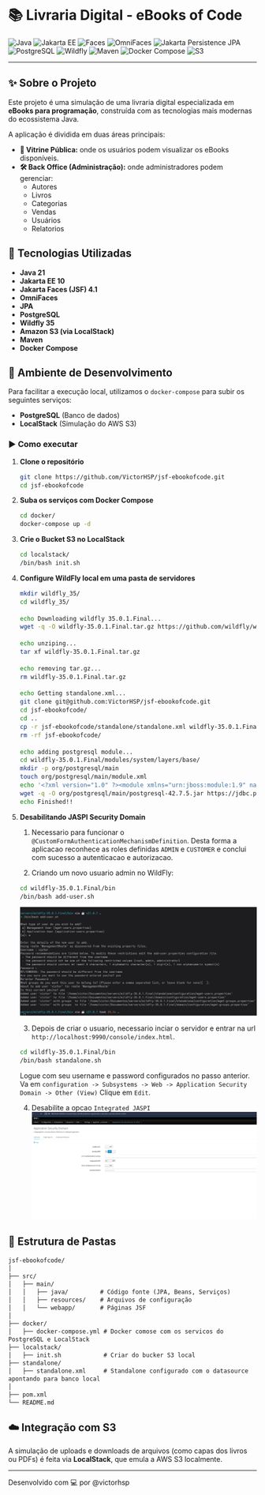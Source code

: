 # 📚 Livraria Digital - eBooks of Code

![Java](https://img.shields.io/badge/Java-21-007396?logo=java)
![Jakarta EE](https://img.shields.io/badge/JakartaEE-10-orange?logo=jakartaee)
![Faces](https://img.shields.io/badge/Faces-4.1-blue)
![OmniFaces](https://img.shields.io/badge/OmniFaces-4.6.2-blueviolet)
![Jakarta Persistence JPA](https://img.shields.io/badge/JPA-3.1-lightgrey)
![PostgreSQL](https://img.shields.io/badge/PostgreSQL-17-blue?logo=postgresql)
![Wildfly](https://img.shields.io/badge/Wildfly-35-darkblue?logo=wildfly)
![Maven](https://img.shields.io/badge/Maven-Build+Tool-C71A36?logo=apachemaven)
![Docker Compose](https://img.shields.io/badge/Docker-darkblue?logo=docker)
![S3](https://img.shields.io/badge/AWS%20S3-LocalStack-orange?logo=amazonaws)

---

## ✨ Sobre o Projeto

Este projeto é uma simulação de uma livraria digital especializada em **eBooks para programação**, construída com as tecnologias mais modernas do ecossistema Java.

A aplicação é dividida em duas áreas principais:

- **🏬 Vitrine Pública:** onde os usuários podem visualizar os eBooks disponíveis.
- **🛠 Back Office (Administração):** onde administradores podem gerenciar:
    - Autores
    - Livros
    - Categorias
    - Vendas
    - Usuários
    - Relatorios

## 🔧 Tecnologias Utilizadas

- **Java 21**
- **Jakarta EE 10**
- **Jakarta Faces (JSF) 4.1**
- **OmniFaces**
- **JPA**
- **PostgreSQL**
- **Wildfly 35**
- **Amazon S3 (via LocalStack)**
- **Maven**
- **Docker Compose**

## 🐳 Ambiente de Desenvolvimento

Para facilitar a execução local, utilizamos o `docker-compose` para subir os seguintes serviços:

- **PostgreSQL** (Banco de dados)
- **LocalStack** (Simulação do AWS S3)

### ▶️ Como executar

1. **Clone o repositório**
   ```bash
   git clone https://github.com/VictorHSP/jsf-ebookofcode.git
   cd jsf-ebookofcode
   ```
2. **Suba os serviços com Docker Compose**
   ```bash
   cd docker/
   docker-compose up -d
   ```

3. **Crie o Bucket S3 no LocalStack**
   ```bash
   cd localstack/
   /bin/bash init.sh
   ```

4. **Configure WildFly local em uma pasta de servidores**
   ```bash
   mkdir wildfly_35/
   cd wildfly_35/
   
   echo Downloading wildfly 35.0.1.Final...
   wget -q -O wildfly-35.0.1.Final.tar.gz https://github.com/wildfly/wildfly/releases/download/35.0.1.Final/wildfly-35.0.1.Final.tar.gz
   
   echo unziping...
   tar xf wildfly-35.0.1.Final.tar.gz
   
   echo removing tar.gz...
   rm wildfly-35.0.1.Final.tar.gz
   
   echo Getting standalone.xml...
   git clone git@github.com:VictorHSP/jsf-ebookofcode.git
   cd jsf-ebookofcode/
   cd ..
   cp -r jsf-ebookofcode/standalone/standalone.xml wildfly-35.0.1.Final/standalone/configuration
   rm -rf jsf-ebookofcode/
   
   echo adding postgresql module...
   cd wildfly-35.0.1.Final/modules/system/layers/base/
   mkdir -p org/postgresql/main
   touch org/postgresql/main/module.xml
   echo '<?xml version="1.0" ?><module xmlns="urn:jboss:module:1.9" name="org.postgresql"><resources><resource-root path="postgresql-42.7.5.jar"/></resources><dependencies><module name="javax.api"/><module name="javax.transaction.api"/></dependencies></module>' >> org/postgresql/main/module.xml
   wget -q -O org/postgresql/main/postgresql-42.7.5.jar https://jdbc.postgresql.org/download/postgresql-42.7.5.jar
   echo Finished!!
   ```

5. **Desabilitando JASPI Security Domain**

    1. Necessario para funcionar o `@CustomFormAuthenticationMechanismDefinition`. Desta forma
    a aplicacao reconhece as roles definidas `ADMIN` e `CUSTOMER` e conclui com sucesso a autenticacao e autorizacao.
   
    2. Criando um novo usuario admin no WildFly:
    ```bash
    cd wildfly-35.0.1.Final/bin
    /bin/bash add-user.sh
    ```
     ![add-user-example.png](doc/add-user-example.png)   

    3. Depois de criar o usuario, necessario inciar o servidor e entrar na url `http://localhost:9990/console/index.html`.
    ```bash
    cd wildfly-35.0.1.Final/bin
    /bin/bash standalone.sh
    ```
   Logue com seu username e password configurados no passo anterior. Va em `configuration -> Subsystems -> Web -> Application Security Domain -> Other (View)` Clique em `Edit`.
   
   4. Desabilite a opcao `Integrated JASPI`
    ![integrated-jaspi-off.png](doc/integrated-jaspi-off.png)
    

## 📁 Estrutura de Pastas
```
jsf-ebookofcode/
│
├── src/
│   ├── main/
│   │   ├── java/         # Código fonte (JPA, Beans, Serviços)
│   │   ├── resources/    # Arquivos de configuração
│   │   └── webapp/       # Páginas JSF
│
├── docker/
│   ├── docker-compose.yml # Docker comose com os servicos do PostgreSQL e LocalStack
├── localstack/
│   ├── init.sh            # Criar do bucker S3 local
├── standalone/
│   ├── standalone.xml     # Standalone configurado com o datasource apontando para banco local
│
├── pom.xml
└── README.md
```
## ☁️ Integração com S3
A simulação de uploads e downloads de arquivos (como capas dos livros ou PDFs) 
é feita via **LocalStack**, que emula a AWS S3 localmente.

<hr>

Desenvolvido com 💻 por @victorhsp
